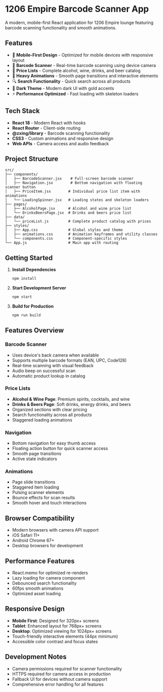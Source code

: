 # 1206 Empire Barcode Scanner App

A modern, mobile-first React application for 1206 Empire lounge featuring barcode scanning functionality and smooth animations.

## Features

- 📱 **Mobile-First Design** - Optimized for mobile devices with responsive layout
- 📸 **Barcode Scanner** - Real-time barcode scanning using device camera
- 🍷 **Price Lists** - Complete alcohol, wine, drinks, and beer catalog
- 🎨 **Heavy Animations** - Smooth page transitions and interactive elements
- 🔍 **Search Functionality** - Quick search across all products
- 🌙 **Dark Theme** - Modern dark UI with gold accents
- ⚡ **Performance Optimized** - Fast loading with skeleton loaders

## Tech Stack

- **React 18** - Modern React with hooks
- **React Router** - Client-side routing
- **@zxing/library** - Barcode scanning functionality
- **CSS3** - Custom animations and responsive design
- **Web APIs** - Camera access and audio feedback

## Project Structure

```
src/
├── components/
│   ├── BarcodeScanner.jsx    # Full-screen barcode scanner
│   ├── Navigation.jsx        # Bottom navigation with floating scanner button
│   ├── PriceItem.jsx        # Individual price list item with animations
│   └── LoadingSpinner.jsx   # Loading states and skeleton loaders
├── pages/
│   ├── AlcoholPage.jsx      # Alcohol and wine price list
│   └── DrinksBeersPage.jsx  # Drinks and beers price list
├── data/
│   └── priceList.js         # Complete product catalog with prices
├── styles/
│   ├── App.css              # Global styles and theme
│   ├── animations.css       # Animation keyframes and utility classes
│   └── components.css       # Component-specific styles
└── App.js                   # Main app with routing
```

## Getting Started

1. **Install Dependencies**

   ```bash
   npm install
   ```

2. **Start Development Server**

   ```bash
   npm start
   ```

3. **Build for Production**
   ```bash
   npm run build
   ```

## Features Overview

### Barcode Scanner

- Uses device's back camera when available
- Supports multiple barcode formats (EAN, UPC, Code128)
- Real-time scanning with visual feedback
- Audio beep on successful scan
- Automatic product lookup in catalog

### Price Lists

- **Alcohol & Wine Page**: Premium spirits, cocktails, and wine
- **Drinks & Beers Page**: Soft drinks, energy drinks, and beers
- Organized sections with clear pricing
- Search functionality across all products
- Staggered loading animations

### Navigation

- Bottom navigation for easy thumb access
- Floating action button for quick scanner access
- Smooth page transitions
- Active state indicators

### Animations

- Page slide transitions
- Staggered item loading
- Pulsing scanner elements
- Bounce effects for scan results
- Smooth hover and touch interactions

## Browser Compatibility

- Modern browsers with camera API support
- iOS Safari 11+
- Android Chrome 67+
- Desktop browsers for development

## Performance Features

- React.memo for optimized re-renders
- Lazy loading for camera component
- Debounced search functionality
- 60fps smooth animations
- Optimized asset loading

## Responsive Design

- **Mobile First**: Designed for 320px+ screens
- **Tablet**: Enhanced layout for 768px+ screens
- **Desktop**: Optimized viewing for 1024px+ screens
- Touch-friendly interactive elements (44px minimum)
- Accessible color contrast and focus states

## Development Notes

- Camera permissions required for scanner functionality
- HTTPS required for camera access in production
- Fallback UI for devices without camera support
- Comprehensive error handling for all features
